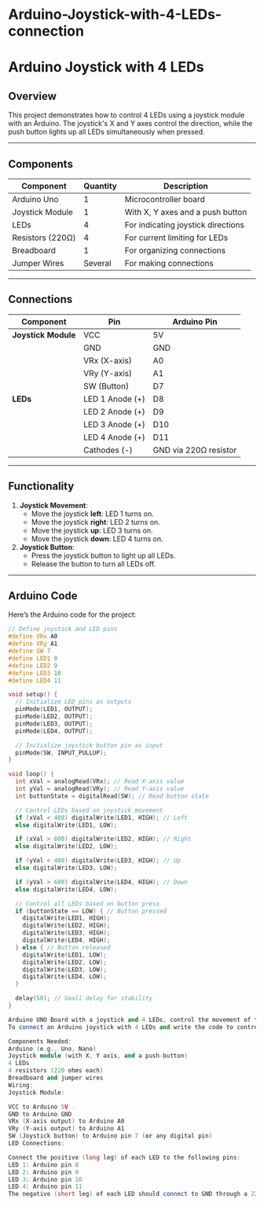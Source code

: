 # Arduino-Joystick-with-4-LEDs-connection
# Arduino Joystick with 4 LEDs

## Overview
This project demonstrates how to control 4 LEDs using a joystick module with an Arduino. The joystick's X and Y axes control the direction, while the push button lights up all LEDs simultaneously when pressed.

---

## Components
| **Component**         | **Quantity** | **Description**                                           |
|------------------------|--------------|-----------------------------------------------------------|
| Arduino Uno            | 1            | Microcontroller board                                     |
| Joystick Module        | 1            | With X, Y axes and a push button                         |
| LEDs                   | 4            | For indicating joystick directions                       |
| Resistors (220Ω)       | 4            | For current limiting for LEDs                            |
| Breadboard             | 1            | For organizing connections                               |
| Jumper Wires           | Several      | For making connections                                   |

---

## Connections
| **Component**          | **Pin**           | **Arduino Pin** |
|-------------------------|-------------------|------------------|
| **Joystick Module**     | VCC              | 5V               |
|                         | GND              | GND              |
|                         | VRx (X-axis)     | A0               |
|                         | VRy (Y-axis)     | A1               |
|                         | SW (Button)      | D7               |
| **LEDs**                | LED 1 Anode (+)  | D8               |
|                         | LED 2 Anode (+)  | D9               |
|                         | LED 3 Anode (+)  | D10              |
|                         | LED 4 Anode (+)  | D11              |
|                         | Cathodes (-)     | GND via 220Ω resistor |

---

## Functionality
1. **Joystick Movement**:
   - Move the joystick **left**: LED 1 turns on.
   - Move the joystick **right**: LED 2 turns on.
   - Move the joystick **up**: LED 3 turns on.
   - Move the joystick **down**: LED 4 turns on.
2. **Joystick Button**:
   - Press the joystick button to light up all LEDs.
   - Release the button to turn all LEDs off.

---

## Arduino Code

Here’s the Arduino code for the project:

```cpp
// Define joystick and LED pins
#define VRx A0
#define VRy A1
#define SW 7
#define LED1 8
#define LED2 9
#define LED3 10
#define LED4 11

void setup() {
  // Initialize LED pins as outputs
  pinMode(LED1, OUTPUT);
  pinMode(LED2, OUTPUT);
  pinMode(LED3, OUTPUT);
  pinMode(LED4, OUTPUT);

  // Initialize joystick button pin as input
  pinMode(SW, INPUT_PULLUP);
}

void loop() {
  int xVal = analogRead(VRx); // Read X-axis value
  int yVal = analogRead(VRy); // Read Y-axis value
  int buttonState = digitalRead(SW); // Read button state

  // Control LEDs based on joystick movement
  if (xVal < 400) digitalWrite(LED1, HIGH); // Left
  else digitalWrite(LED1, LOW);

  if (xVal > 600) digitalWrite(LED2, HIGH); // Right
  else digitalWrite(LED2, LOW);

  if (yVal < 400) digitalWrite(LED3, HIGH); // Up
  else digitalWrite(LED3, LOW);

  if (yVal > 600) digitalWrite(LED4, HIGH); // Down
  else digitalWrite(LED4, LOW);

  // Control all LEDs based on button press
  if (buttonState == LOW) { // Button pressed
    digitalWrite(LED1, HIGH);
    digitalWrite(LED2, HIGH);
    digitalWrite(LED3, HIGH);
    digitalWrite(LED4, HIGH);
  } else { // Button released
    digitalWrite(LED1, LOW);
    digitalWrite(LED2, LOW);
    digitalWrite(LED3, LOW);
    digitalWrite(LED4, LOW);
  }

  delay(50); // Small delay for stability
}

Arduino UNO Board with a joystick and 4 LEDs, control the movement of the joystick (up, down, left, right) to light up corresponding LEDs. The project code that includes the optional joystick button pin. The button will be used to turn all LEDs on simultaneously when pressed and turn them off when released.
To connect an Arduino joystick with 4 LEDs and write the code to control them, you can follow these steps. The joystick module typically has two analog outputs (X and Y axes) and a digital output for the button press. You can use the joystick's movement to control the LEDs in various patterns.

Components Needed:
Arduino (e.g., Uno, Nano)
Joystick module (with X, Y axis, and a push-button)
4 LEDs
4 resistors (220 ohms each)
Breadboard and jumper wires
Wiring:
Joystick Module:

VCC to Arduino 5V
GND to Arduino GND
VRx (X-axis output) to Arduino A0
VRy (Y-axis output) to Arduino A1
SW (Joystick button) to Arduino pin 7 (or any digital pin)
LED Connections:

Connect the positive (long leg) of each LED to the following pins:
LED 1: Arduino pin 8
LED 2: Arduino pin 9
LED 3: Arduino pin 10
LED 4: Arduino pin 11
The negative (short leg) of each LED should connect to GND through a 220-ohm resistor.
